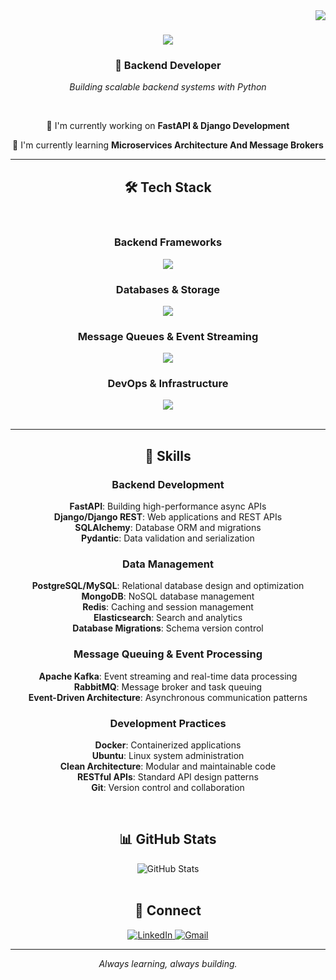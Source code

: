 <img align="right" src="https://visitor-badge.laobi.icu/badge?page_id=AhEsmaeili79.AhEsmaeili79" />

<h1 align="center">
    <img src="https://readme-typing-svg.herokuapp.com/?font=Righteous&size=35&center=true&vCenter=true&width=500&height=70&duration=4000&lines=Hi+There!+👋;+I'm+Amirhossein+Esmaeili!;" />
</h1>

<h3 align="center">🚀 Backend Developer</h3>

<p align="center">
  <em>Building scalable backend systems with Python</em>
</p>

<br/>

<div align="center">
 
 🔭 I'm currently working on **FastAPI & Django Development**
 
 🌱 I'm currently learning **Microservices Architecture And Message Brokers**

 <hr/>
 
<h2 align="center">🛠️ Tech Stack</h2>
<br/>

### **Backend Frameworks**
<div align="center">
    <img src="https://skillicons.dev/icons?i=fastapi,django,python" />
</div>

### **Databases & Storage**
<div align="center">
    <img src="https://skillicons.dev/icons?i=postgres,mysql,mongodb,redis,elasticsearch" />
</div>

### **Message Queues & Event Streaming**
<div align="center">
    <img src="https://skillicons.dev/icons?i=kafka,rabbitmq" />
</div>

### **DevOps & Infrastructure**
<div align="center">
    <img src="https://skillicons.dev/icons?i=docker,ubuntu,git,github" />
</div>

<br/>
<hr/>

<h2 align="center">🎯 Skills</h2>


### **Backend Development**
**FastAPI**: Building high-performance async APIs  
**Django/Django REST**: Web applications and REST APIs  
**SQLAlchemy**: Database ORM and migrations  
**Pydantic**: Data validation and serialization

### **Data Management**
**PostgreSQL/MySQL**: Relational database design and optimization  
**MongoDB**: NoSQL database management  
**Redis**: Caching and session management  
**Elasticsearch**: Search and analytics  
**Database Migrations**: Schema version control

### **Message Queuing & Event Processing**
**Apache Kafka**: Event streaming and real-time data processing  
**RabbitMQ**: Message broker and task queuing  
**Event-Driven Architecture**: Asynchronous communication patterns

### **Development Practices**
**Docker**: Containerized applications  
**Ubuntu**: Linux system administration  
**Clean Architecture**: Modular and maintainable code  
**RESTful APIs**: Standard API design patterns  
**Git**: Version control and collaboration

<br/>

<h2 align="center">📊 GitHub Stats</h2>

<div align="center">
  <img src="https://github-readme-stats.vercel.app/api?username=AhEsmaeili79&show_icons=true&theme=radical" alt="GitHub Stats" />
</div>

<br/>

<h2 align="center">🤝 Connect</h2>

<div align="center">
  <a href="https://linkedin.com/in/amrhsn-esmaeili" target="_blank">
    <img src="https://img.shields.io/badge/LinkedIn-0077B5?style=for-the-badge&logo=linkedin&logoColor=white" alt="LinkedIn" />
  </a>
  <a href="mailto:amirhosseinredframe@gmail.com">
    <img src="https://img.shields.io/badge/Gmail-D14836?style=for-the-badge&logo=gmail&logoColor=white" alt="Gmail" />
  </a>
</div>

---

<div align="center">
  <em>Always learning, always building.</em>
</div>
